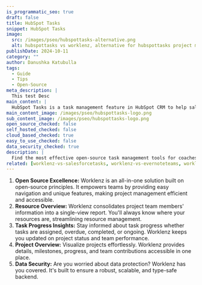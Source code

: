 ```yaml
---
is_programmatic_seo: true
draft: false
title: HubSpot Tasks
snippet: HubSpot Tasks
image:
  src: /images/pseo/hubspottasks-alternative.png
  alt: hubspottasks vs worklenz, alternative for hubspottasks project managemet tool, task management, resource management, productivity
publishDate: 2024-10-11
category: ""
author: Danushka Katubulla
tags:
  - Guide
  - Tips
  - Open-Source
meta_description: |
  This test Desc
main_content: |
  HubSpot Tasks is a task management feature in HubSpot CRM to help sales teams prioritize and complete tasks efficiently.
main_content_image: /images/pseo/hubspottasks-logo.png
sub_content_image: /images/pseo/hubspottasks-logo.png
open_source_checked: false
self_hosted_checked: false
cloud_based_checked: true
easy_to_use_checked: false
data_security_checked: true
description: |
  Find the most effective open-source task management tools for coaches on our platform. Simplify your coaching tasks and boost productivity with these tools.
related: [worklenz-vs-salesforcetasks, worklenz-vs-evernoteteams, worklenz-vs-proofhub, worklenz-vs-smartsheet]
---
```

1. **Open Source Excellence:** Worklenz is an all-in-one solution built on open-source principles. It empowers teams by providing easy navigation and unique features, making project management efficient and accessible.
2. **Resource Overview:** Worklenz consolidates project team members' information into a single-view report. You'll always know where your resources are, streamlining resource management.
3. **Task Progress Insights:** Stay informed about task progress whether tasks are assigned, overdue, completed, or ongoing. Worklenz keeps you updated on project status and team performance.
4. **Project Overview:** Visualize projects effortlessly. Worklenz provides details, milestones, progress, and team contributions accessible in one place.
5. **Data Security:** Are you worried about data protection? Worklenz has you covered. It's built to ensure a robust, scalable, and type-safe backend.